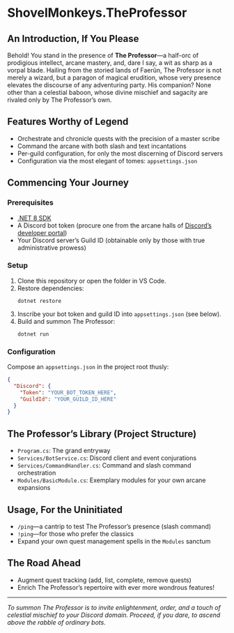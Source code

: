 

# ShovelMonkeys.TheProfessor

## An Introduction, If You Please

Behold! You stand in the presence of **The Professor**—a half-orc of prodigious intellect, arcane mastery, and, dare I say, a wit as sharp as a vorpal blade. Hailing from the storied lands of Faerûn, The Professor is not merely a wizard, but a paragon of magical erudition, whose very presence elevates the discourse of any adventuring party. His companion? None other than a celestial baboon, whose divine mischief and sagacity are rivaled only by The Professor’s own.

## Features Worthy of Legend
- Orchestrate and chronicle quests with the precision of a master scribe
- Command the arcane with both slash and text incantations
- Per-guild configuration, for only the most discerning of Discord servers
- Configuration via the most elegant of tomes: `appsettings.json`

## Commencing Your Journey

### Prerequisites
- [.NET 8 SDK](https://dotnet.microsoft.com/download)
- A Discord bot token (procure one from the arcane halls of [Discord’s developer portal](https://discord.com/developers/applications))
- Your Discord server’s Guild ID (obtainable only by those with true administrative prowess)

### Setup
1. Clone this repository or open the folder in VS Code.
2. Restore dependencies:
   ```pwsh
   dotnet restore
   ```
3. Inscribe your bot token and guild ID into `appsettings.json` (see below).
4. Build and summon The Professor:
   ```pwsh
   dotnet run
   ```


### Configuration
Compose an `appsettings.json` in the project root thusly:
```json
{
  "Discord": {
    "Token": "YOUR_BOT_TOKEN_HERE",
    "GuildId": "YOUR_GUILD_ID_HERE"
  }
}
```

## The Professor’s Library (Project Structure)
- `Program.cs`: The grand entryway
- `Services/BotService.cs`: Discord client and event conjurations
- `Services/CommandHandler.cs`: Command and slash command orchestration
- `Modules/BasicModule.cs`: Exemplary modules for your own arcane expansions

## Usage, For the Uninitiated
- `/ping`—a cantrip to test The Professor’s presence (slash command)
- `!ping`—for those who prefer the classics
- Expand your own quest management spells in the `Modules` sanctum

## The Road Ahead
- Augment quest tracking (add, list, complete, remove quests)
- Enrich The Professor’s repertoire with ever more wondrous features!

---

*To summon The Professor is to invite enlightenment, order, and a touch of celestial mischief to your Discord domain. Proceed, if you dare, to ascend above the rabble of ordinary bots.*
